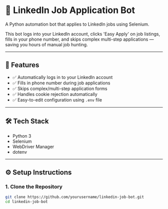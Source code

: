 # 🔄 LinkedIn Job Application Bot

A Python automation bot that applies to LinkedIn jobs using Selenium.

This bot logs into your LinkedIn account, clicks 'Easy Apply' on job listings, fills in your phone number, and skips complex multi-step applications — saving you hours of manual job hunting.

---

## 🚀 Features

- ✅ Automatically logs in to your LinkedIn account
- ✅ Fills in phone number during job applications
- ✅ Skips complex/multi-step application forms
- ✅ Handles cookie rejection automatically
- ✅ Easy-to-edit configuration using `.env` file

---

## 🛠 Tech Stack

- Python 3
- Selenium
- WebDriver Manager
- dotenv

---

## ⚙️ Setup Instructions

### 1. Clone the Repository

```bash
git clone https://github.com/yourusername/linkedin-job-bot.git
cd linkedin-job-bot
